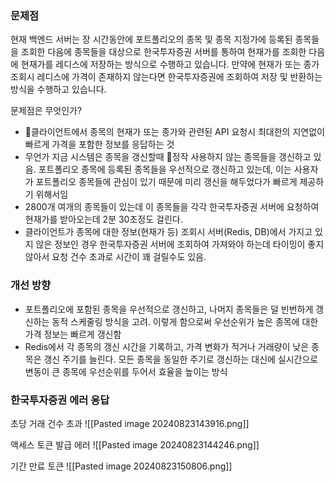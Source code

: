 
### 문제점
현재 백엔드 서버는 장 시간동안에 포트폴리오의 종목 및 종목 지정가에 등록된 종목들을 조회한 다음에 종목들을 대상으로 한국투자증권 서버를 통하여 현재가를 조회한 다음에 현재가를 레디스에 저장하는 방식으로 수행하고 있습니다. 만약에 현재가 또는 종가 조회시 레디스에 가격이 존재하지 않는다면 한국투자증권에 조회하여 저장 및 반환하는 방식을 수행하고 있습니다. 

문제점은 무엇인가?
- 클라이언트에서 종목의 현재가 또는 종가와 관련된 API 요청시 최대한의 지연없이 빠르게 가격을 포함한 정보를 응답하는 것
- 무언가 지금 시스템은 종목을 갱신할때 정작 사용하지 않는 종목들을 갱신하고 있음. 포트폴리오 종목에 등록된 종목들을 우선적으로 갱신하고 있는데, 이는 사용자가 포트폴리오 종목들에 관심이 있기 때문에 미리 갱신을 해두었다가 빠르게 제공하기 위해서임
- 2800개 여개의 종목들이 있는데 이 종목들을 각각 한국투자증권 서버에 요청하여 현재가를 받아오는데 2분 30초정도 걸린다.
- 클라이언트가 종목에 대한 정보(현재가 등) 조회시 서버(Redis, DB)에서 가지고 있지 않은 정보인 경우 한국투자증권 서버에 조회하여 가져와야 하는데 타이밍이 좋지 않아서 요청 건수 초과로 시간이 꽤 걸릴수도 있음.

### 개선 방향
- 포트폴리오에 포함된 종목을 우선적으로 갱신하고, 나머지 종목들은 덜 빈번하게 갱신하는 동적 스케줄링 방식을 고려. 이렇게 함으로써 우선순위가 높은 종목에 대한 가격 정보는 빠르게 갱신함
- Redis에서 각 종목의 갱신 시간을 기록하고, 가격 변화가 적거나 거래량이 낮은 종목은 갱신 주기를 늘린다. 모든 종목을 동일한 주기로 갱신하는 대신에 실시간으로 변동이 큰 종목에 우선순위를 두어서 효율을 높이는 방식



### 한국투자증권 에러 응답
초당 거래 건수 초과
![[Pasted image 20240823143916.png]]

액세스 토큰 발급 에러
![[Pasted image 20240823144246.png]]

기간 만료 토큰
![[Pasted image 20240823150806.png]]
